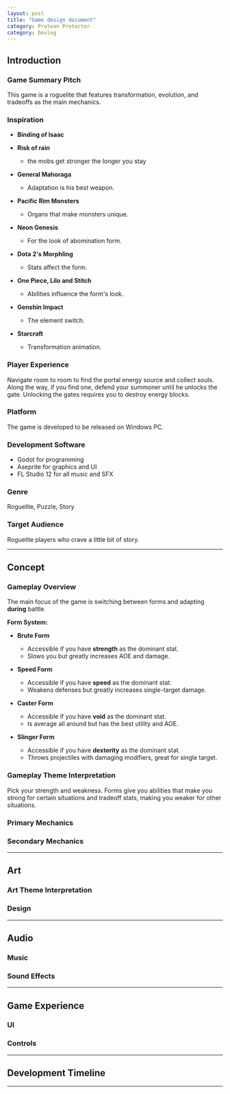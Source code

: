```yaml
---
layout: post
title: "Game design document"
category: Protean Protector
category: Devlog
---
```


## Introduction

### Game Summary Pitch

This game is a roguelite that features transformation, evolution, and tradeoffs as the main mechanics.

### Inspiration

- **Binding of Isaac**

- **Risk of rain**
  - the mobs get stronger the longer you stay

- **General Mahoraga**
  - Adaptation is his best weapon.

- **Pacific Rim Monsters**
  - Organs that make monsters unique.

- **Neon Genesis**
  - For the look of abomination form.

- **Dota 2's Morphling**
  - Stats affect the form.

- **One Piece, Lilo and Stitch**
  - Abilities influence the form's look.

- **Genshin Impact**
  - The element switch.

- **Starcraft**
  - Transformation animation.

### Player Experience

Navigate room to room to find the portal energy source and collect souls. Along the way, if you find one, defend your summoner until he unlocks the gate. Unlocking the gates requires you to destroy energy blocks.

### Platform

The game is developed to be released on Windows PC.

### Development Software

- Godot for programming
- Aseprite for graphics and UI
- FL Studio 12 for all music and SFX

### Genre

Roguelite, Puzzle, Story

### Target Audience

Roguelite players who crave a little bit of story.

---

## Concept

### Gameplay Overview

The main focus of the game is switching between forms and adapting **during** battle.

**Form System:**

- **Brute Form**
  - Accessible if you have **strength** as the dominant stat.
  - Slows you but greatly increases AOE and damage.

- **Speed Form**
  - Accessible if you have **speed** as the dominant stat.
  - Weakens defenses but greatly increases single-target damage.

- **Caster Form**
  - Accessible if you have **void** as the dominant stat.
  - Is average all around but has the best utility and AOE.

- **Slinger Form**
  - Accessible if you have **dexterity** as the dominant stat.
  - Throws projectiles with damaging modifiers, great for single target.

### Gameplay Theme Interpretation

Pick your strength and weakness. Forms give you abilities that make you strong for certain situations and tradeoff stats, making you weaker for other situations.

### Primary Mechanics

### Secondary Mechanics

---

## Art

### Art Theme Interpretation

### Design

---

## Audio

### Music

### Sound Effects

---

## Game Experience

### UI

### Controls

---

## Development Timeline

---
